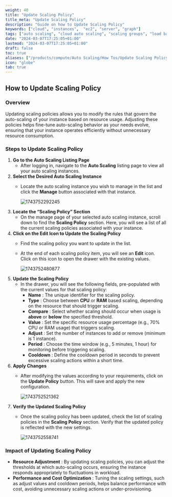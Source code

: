 ```yaml
---
weight: 40
title: "Update Scaling Policy"
title_meta: "Update Scaling Policy"
description: "Guide on how to Update Scaling Policy"
keywords: ["cloud", "instances",  "ec2", "server", "graph"]
tags: ["auto scaling", "cloud auto scaling", "scaling groups", "load balancing", "automatic resource scaling"]
date: "2024-03-07T17:25:05+01:00"
lastmod: "2024-03-07T17:25:05+01:00"
draft: false
toc: true
aliases: ["/products/compute/Auto Scaling/How Tos/Update Scaling Policy"]
icon: "globe"
tab: true
---
```



## **How to Update Scaling Policy**

### **Overview**

Updating scaling policies allows you to modify the rules that govern the auto-scaling of your instance based on resource usage. Adjusting these policies helps fine-tune auto-scaling behavior as your needs evolve, ensuring that your instance operates efficiently without unnecessary resource consumption.

### **Steps to Update Scaling Policy**

1. **Go to the Auto Scaling Listing Page**
   * After logging in, navigate to the **Auto Scaling** listing page to view all your auto scaling instances.
2. **Select the Desired Auto Scaling Instance**
   * Locate the auto scaling instance you wish to manage in the list and click the **Manage** button associated with that instance.

     ![1743752292245](image/index/1743752292245.png)
3. **Locate the “Scaling Policy” Section**
   * On the manage page of your selected auto scaling instance, scroll down to find the **Scaling Policy** section. Here, you will see a list of all the current scaling policies associated with your instance.
4. **Click on the Edit Icon to Update the Scaling Policy**
   * Find the scaling policy you want to update in the list.
   * At the end of each scaling policy item, you will see an **Edit** icon. Click on this icon to open the drawer with the existing values.

     ![1743752480877](image/index/1743752480877.png)
5. **Update the Scaling Policy**
   * In the drawer, you will see the following fields, pre-populated with the current values for that scaling policy:
     * **Name** : The unique identifier for the scaling policy.
     * **Type** : Choose between **CPU** or **RAM** based scaling, depending on the resource that should trigger scaling.
     * **Compare** : Select whether scaling should occur when usage is **above** or **below** the specified threshold.
     * **Value** : Set the specific resource usage percentage (e.g., 70% CPU or RAM usage) that triggers scaling.
     * **Adjust** : Set the number of instances to add or remove (minimum is 1 instance).
     * **Period** : Choose the time window (e.g., 5 minutes, 1 hour) for monitoring before triggering scaling.
     * **Cooldown** : Define the cooldown period in seconds to prevent excessive scaling actions within a short time.
6. **Apply Changes**
   * After modifying the values according to your requirements, click on the **Update Policy** button. This will save and apply the new configuration.

     ![1743752521362](image/index/1743752521362.png)
7. **Verify the Updated Scaling Policy**
   * Once the scaling policy has been updated, check the list of scaling policies in the **Scaling Policy** section. Verify that the updated policy is reflected with the new settings.

     ![1743752558741](image/index/1743752558741.png)

### **Impact of Updating Scaling Policy**

* **Resource Adjustment** : By updating scaling policies, you can adjust the thresholds at which auto-scaling occurs, ensuring the instance responds appropriately to fluctuations in workload.
* **Performance and Cost Optimization** : Tuning the scaling settings, such as adjust values and cooldown periods, helps balance performance with cost, avoiding unnecessary scaling actions or under-provisioning.
